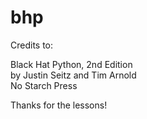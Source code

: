 # bhp
Credits to:

Black Hat Python, 2nd Edition  
by Justin Seitz and Tim Arnold  
No Starch Press

Thanks for the lessons!
